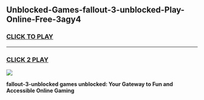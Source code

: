 
## Unblocked-Games-fallout-3-unblocked-Play-Online-Free-3agy4
<h3>
<a href="https://premium76.site?title=fallout-3-unblocked&ref=26A">CLICK TO PLAY</a></h3>
<hr>

<h3>
<a href="https://premium76.site?title=fallout-3-unblocked&ref=26A">CLICK 2 PLAY</a>
  
</h3>

<a href="https://premium76.site?title=fallout-3-unblocked&ref=26A"><img src="https://clearcache.store/games.png"></a>


**fallout-3-unblocked games unblocked: Your Gateway to Fun and Accessible Online Gaming**
